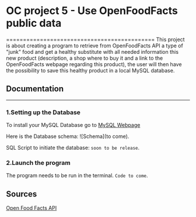 # OC project 5 - Use OpenFoodFacts public data
============================================
This project is about creating a program to retrieve from OpenFoodFacts API a type of "junk" food and get a healthy substitute with all needed information this new product (description, a shop where to buy it and a link to the OpenFoodFacts webpage regarding this product), the user will then have the possibility to save this healthy product in a local MySQL database.

## Documentation
-------------
### 1.Setting up the Database

To install your MySQL Database go to [MySQL Webpage](https://dev.mysql.com/doc/refman/8.0/en/installing.html)

Here is the Database schema: ![Schema](to come).

SQL Script to initiate the database: `soon to be release`.

### 2.Launch the program
The program needs to be run in the terminal. `Code to come`.



Sources
--------
[Open Food Facts API](https://en.wiki.openfoodfacts.org/API/Read/Search)

